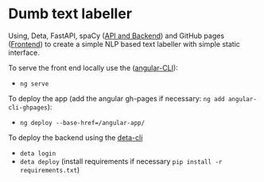 # Dumb text labeller
Using, Deta, FastAPI, spaCy ([API and Backend](https://2nugwu.deta.dev/docs)) and GitHub pages ([Frontend](https://jameshtwose.github.io/dumb_news/)) to create a simple NLP based text labeller with simple static interface. 

To serve the front end locally use the ([angular-CLI](https://angular.io/guide/setup-local)):

- `ng serve`

To deploy the app (add the angular gh-pages if necessary: `ng add angular-cli-ghpages`):

- `ng deploy --base-href=/angular-app/`


To deploy the backend using the [deta-cli](https://docs.deta.sh/docs/cli/install)

- `deta login`
- `deta deploy` (install requirements if necessary `pip install -r requirements.txt`)